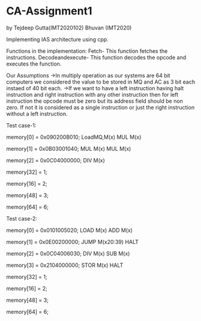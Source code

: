 # CA-Assignment1
by Tejdeep Gutta(IMT2020102)
   Bhuvan (IMT2020)
   
Implementing IAS architecture using cpp.


Functions in the implementation:
Fetch- This function fetches the instructions.
Decodeandexecute- This function decodes the opcode and executes the function.

Our Assumptions
->In multiply operation as our systems are 64 bit computers we considered the value to be stored in MQ and AC as 3 bit each instaed of 40 bit each.
->If we want to have a left instruction having halt instruction and right instruction with any other instruction then for left instruction the opcode must be zero but its address field should be non zero. If not it is considered as a single instruction or just the right instruction without a left instruction.

Test case-1:

memory[0] = 0x090200B010;          LoadMQ,M(x)  MUL M(x)

memory[1] = 0x0B03001040;          MUL M(x)     MUL M(x)

memory[2] = 0x0C04000000;          DIV M(x)

memory[32] = 1;

memory[16] = 2;

memory[48] = 3;

memory[64] = 6;



Test case-2:

memory[0] = 0x0101005020;         LOAD M(x)      ADD M(x)

memory[1] = 0x0E00200000;         JUMP M(x20:39) HALT

memory[2] = 0x0C04006030;         DIV M(x)       SUB M(x) 

memory[3] = 0x2104000000;         STOR M(x)      HALT

memory[32] = 1;

memory[16] = 2;

memory[48] = 3;

memory[64] = 6;



